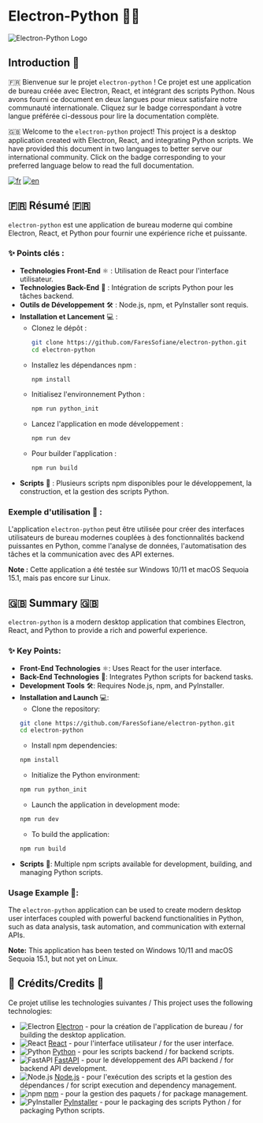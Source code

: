 # Electron-Python 🚀🐍

![Electron-Python Logo](https://via.placeholder.com/150)

## Introduction 📖

🇫🇷 Bienvenue sur le projet `electron-python` ! Ce projet est une application de bureau créée avec Electron, React, et intégrant des scripts Python. Nous avons fourni ce document en deux langues pour mieux satisfaire notre communauté internationale. Cliquez sur le badge correspondant à votre langue préférée ci-dessous pour lire la documentation complète.

🇬🇧 Welcome to the `electron-python` project! This project is a desktop application created with Electron, React, and integrating Python scripts. We have provided this document in two languages to better serve our international community. Click on the badge corresponding to your preferred language below to read the full documentation.

[![fr](https://img.shields.io/badge/Langue-Français%20🇫🇷-blue)](https://github.com/faressofiane/electron-python/blob/main/README.fr.md) [![en](https://img.shields.io/badge/Language-English%20🇬🇧-red)](https://github.com/faressofiane/electron-python/blob/main/README.en.md)

## 🇫🇷 Résumé 🇫🇷

`electron-python` est une application de bureau moderne qui combine Electron, React, et Python pour fournir une expérience riche et puissante.

### ✨ Points clés :
- **Technologies Front-End** ⚛️ : Utilisation de React pour l'interface utilisateur.
- **Technologies Back-End** 🐍 : Intégration de scripts Python pour les tâches backend.
- **Outils de Développement** 🛠️ : Node.js, npm, et PyInstaller sont requis.
- **Installation et Lancement** 💻 :
  - Clonez le dépôt :
    ```sh
    git clone https://github.com/FaresSofiane/electron-python.git
    cd electron-python
    ```
  - Installez les dépendances npm :
    ```sh
    npm install
    ```
  - Initialisez l'environnement Python :
    ```sh
    npm run python_init
    ```
  - Lancez l'application en mode développement :
    ```sh
    npm run dev
    ```
  - Pour builder l'application :
    ```sh
    npm run build
    ```
- **Scripts** 📜 : Plusieurs scripts npm disponibles pour le développement, la construction, et la gestion des scripts Python.

### Exemple d'utilisation 📸 :
L'application `electron-python` peut être utilisée pour créer des interfaces utilisateurs de bureau modernes couplées à des fonctionnalités backend puissantes en Python, comme l'analyse de données, l'automatisation des tâches et la communication avec des API externes.

**Note :** Cette application a été testée sur Windows 10/11 et macOS Sequoia 15.1, mais pas encore sur Linux.

## 🇬🇧 Summary 🇬🇧

`electron-python` is a modern desktop application that combines Electron, React, and Python to provide a rich and powerful experience.

### ✨ Key Points:
- **Front-End Technologies** ⚛️: Uses React for the user interface.
- **Back-End Technologies** 🐍: Integrates Python scripts for backend tasks.
- **Development Tools** 🛠️: Requires Node.js, npm, and PyInstaller.
- **Installation and Launch** 💻:
   - Clone the repository:
    ```sh
    git clone https://github.com/FaresSofiane/electron-python.git
    cd electron-python
    ```
   - Install npm dependencies:
    ```sh
    npm install
    ```
   - Initialize the Python environment:
    ```sh
    npm run python_init
    ```
   - Launch the application in development mode:
    ```sh
    npm run dev
    ```
   - To build the application:
    ```sh
    npm run build
    ```
- **Scripts** 📜: Multiple npm scripts available for development, building, and managing Python scripts.

### Usage Example 📸:
The `electron-python` application can be used to create modern desktop user interfaces coupled with powerful backend functionalities in Python, such as data analysis, task automation, and communication with external APIs.

**Note:** This application has been tested on Windows 10/11 and macOS Sequoia 15.1, but not yet on Linux.

## 📜 Crédits/Credits 👏

Ce projet utilise les technologies suivantes / This project uses the following technologies:

- ![Electron](https://img.shields.io/badge/-Electron-47848F?logo=electron&logoColor=white) [Electron](https://www.electronjs.org/) - pour la création de l'application de bureau / for building the desktop application.
- ![React](https://img.shields.io/badge/-React-61DAFB?logo=react&logoColor=white) [React](https://reactjs.org/) - pour l'interface utilisateur / for the user interface.
- ![Python](https://img.shields.io/badge/-Python-3776AB?logo=python&logoColor=white) [Python](https://www.python.org/) - pour les scripts backend / for backend scripts.
- ![FastAPI](https://img.shields.io/badge/-FastAPI-009688?logo=fastapi&logoColor=white) [FastAPI](https://fastapi.tiangolo.com/) - pour le développement des API backend / for backend API development.
- ![Node.js](https://img.shields.io/badge/-Node.js-339933?logo=node.js&logoColor=white) [Node.js](https://nodejs.org/) - pour l'exécution des scripts et la gestion des dépendances / for script execution and dependency management.
- ![npm](https://img.shields.io/badge/-npm-CB3837?logo=npm&logoColor=white) [npm](https://www.npmjs.com/) - pour la gestion des paquets / for package management.
- ![PyInstaller](https://img.shields.io/badge/-PyInstaller-3776AB?logo=python&logoColor=white) [PyInstaller](http://www.pyinstaller.org/) - pour le packaging des scripts Python / for packaging Python scripts.